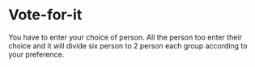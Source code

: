 # Vote-for-it
You have to enter your choice of person.
All the person too enter their choice and it will divide six person to 2 person each group according to your preference.
